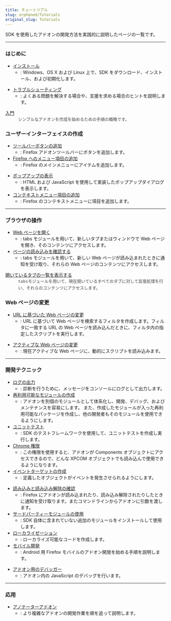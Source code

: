 ```yaml
---
title: チュートリアル
slug: orphaned/Tutorials
original_slug: Tutorials
---
```

SDK を使用したアドオンの開発方法を実践的に説明したページの一覧です。

---

### はじめに

- [インストール](/en-US/Add-ons/SDK/Tutorials/Installation)
  - : Windows、OS X および Linux 上で、SDK をダウンロード、インストール、および初期化します。

<!---->

- [トラブルシューティング](/en-US/Add-ons/SDK/Tutorials/Troubleshooting)
  - : よくある問題を解決する場合や、支援を求める場合のヒントを説明します。

<dl><dt><a href="/en-US/Add-ons/SDK/Tutorials/Getting_started_with_cfx">入門</a></dt><dd><span style="color: rgb(68, 68, 68); font-family: &#x27;helvetica neue&#x27;, arial, helvetica, sans-serif; font-size: 13px; line-height: 19.9939994812012px;">シンプルなアドオンを作成を始めるための手順の概略です</span><span style="color: rgb(68, 68, 68); font-family: &#x27;helvetica neue&#x27;, arial, helvetica, sans-serif; font-size: 13px; line-height: 19.9939994812012px;">。</span></dd><dd></dd></dl>

### ユーザーインターフェイスの作成

- [ツールバーボタンの追加](/en-US/Add-ons/SDK/Tutorials/Adding_a_Button_to_the_Toolbar)
  - : Firefox アドオンツールバーにボタンを追加します。
- [Firefox へのメニュー項目の追加](/en-US/Add-ons/SDK/Tutorials/Add_a_Menu_Item_to_Firefox)
  - : Firefox のメインメニューにアイテムを追加します。

<!---->

- [ポップアップの表示](/en-US/Add-ons/SDK/Tutorials/Display_a_Popup)
  - : HTML および JavaScript を使用して実装したポップアップダイアログを表示します。
- [コンテキストメニュー項目の追加](/en-US/Add-ons/SDK/Tutorials/Add_a_Context_Menu_Item)
  - : Firefox のコンテキストメニューに項目を追加します。

---

### ブラウザの操作

- [Web ページを開く](/en-US/Add-ons/SDK/Tutorials/Open_a_Web_Page)
  - : tabs モジュールを用いて、新しいタブまたはウィンドウで Web ページを開き、そのコンテンツにアクセスします。
- [ページの読み込みを確認する](/en-US/Add-ons/SDK/Tutorials/Listen_for_Page_Load)
  - : tabs モジュールを用いて、新しい Web ページが読み込まれたときに通知を受け取り、それらの Web ページのコンテンツにアクセスします。

<dl><dt><a href="/en-US/Add-ons/SDK/Tutorials/List_Open_Tabs">開いているタブの一覧を表示する</a></dt><dd><span style="color: rgb(68, 68, 68); font-size: 13px; line-height: 19.9939994812012px;"><font face="andale mono, monospace">tabs</font></span><span style="color: rgb(68, 68, 68); font-family: &#x27;helvetica neue&#x27;, arial, helvetica, sans-serif; font-size: 13px; line-height: 19.9939994812012px;">モジュールを用いて、</span><span style="color: rgb(68, 68, 68); font-family: &#x27;helvetica neue&#x27;, arial, helvetica, sans-serif; font-size: 13px; line-height: 19.9939994812012px;">現在開いているすべてのタブに対して反復処理を行い、それらのコンテンツにアクセスします。</span></dd><dd></dd></dl>

### Web ページの変更

- [URL に基づいた Web ページの変更](/en-US/Add-ons/SDK/Tutorials/Modifying_Web_Pages_Based_on_URL)
  - : URL に基づいて Web ページを検索するフィルタを作成します。フィルタに一致する URL の Web ページを読み込んだときに、フィルタ内の指定したスクリプトを実行します。

<!---->

- [アクティブな Web ページの変更](/en-US/Add-ons/SDK/Tutorials/Modifying_the_Page_Hosted_by_a_Tab)
  - : 現在アクティブな Web ページに、動的にスクリプトを読み込みます。

---

### 開発テクニック

- [ログの出力](/en-US/Add-ons/SDK/Tutorials/Logging)
  - : 診断を行うために、メッセージをコンソールにログとして出力します。
- [再利用可能なモジュールの作成](/en-US/Add-ons/SDK/Tutorials/Creating_reusable_modules)
  - : アドオンを別個のモジュールとして体系化し、開発、デバッグ、およびメンテナンスを容易にします。 また、作成したモジュールが入った再利用可能なパッケージを作成し、他の開発者もそのモジュールを使用できるようにします。
- [ユニットテスト](/en-US/Add-ons/SDK/Tutorials/Unit_testing)
  - : SDK のテストフレームワークを使用して、ユニットテストを作成し実行します。
- [Chrome 権限](/en-US/Add-ons/SDK/Tutorials/Chrome_authority)
  - : この権限を使用すると、アドオンが Components オブジェクトにアクセスできるので、どんな XPCOM オブジェクトでも読み込んで使用できるようになります。
- [イベントターゲットの作成](/en-US/Add-ons/SDK/Tutorials/Creating_event_targets)
  - : 定義したオブジェクトがイベントを発生させられるようにします。

<!---->

- [読み込みと読み込み解除の確認](/en-US/Add-ons/SDK/Tutorials/Listening_for_load_and_unload)
  - : Firefox にアドオンが読み込まれたり、読み込み解除されたりしたときに通知を受け取ります。またコマンドラインからアドオンに引数を渡します。
- [サードパーティーモジュールの使用](/en-US/Add-ons/SDK/Tutorials/Add_a_Menu_Item_to_Firefox)
  - : SDK 自体に含まれていない追加のモジュールをインストールして使用します。
- [ローカライゼーション](/en-US/Add-ons/SDK/Tutorials/l10n)
  - : ローカライズ可能なコードを作成します。
- [モバイル開発](/en-US/Add-ons/SDK/Tutorials/Mobile_development)
  - : Android 用 Firefox モバイルのアドオン開発を始める手順を説明します。

<!---->

- [アドオン用のデバッガー](/en-US/Add-ons/SDK/Tutorials/Mobile_development)
  - : アドオン内の JavaScript のデバッグを行います。

---

### 応用

- [アノテーターアドオン](/en-US/Add-ons/SDK/Tutorials/Annotator)
  - : より複雑なアドオンの開発作業を順を追って説明します。
